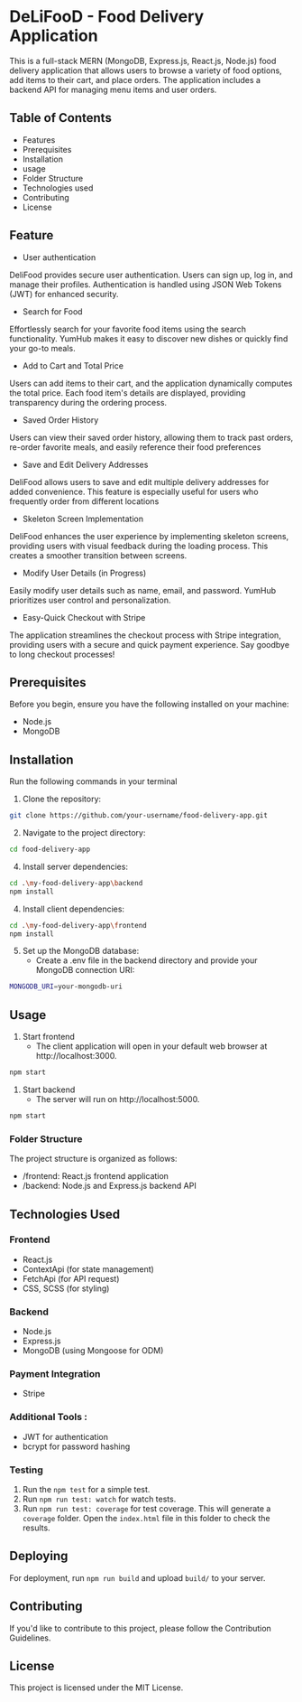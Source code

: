 # DeLiFooD - Food Delivery Application

This is a full-stack MERN (MongoDB, Express.js, React.js, Node.js) food delivery application that allows users to browse a variety of food options, add items to their cart, and place orders. The application includes a backend API for managing menu items and user orders.


## Table of Contents

- Features
- Prerequisites
- Installation
- usage
- Folder Structure
- Technologies used
- Contributing
- License

## Feature  

- User authentication

DeliFood provides secure user authentication. Users can sign up, log in, and manage their profiles. Authentication is handled using JSON Web Tokens (JWT) for enhanced security.

- Search for Food
  
Effortlessly search for your favorite food items using the search functionality. YumHub makes it easy to discover new dishes or quickly find your go-to meals.

- Add to Cart and Total Price
  
Users can add items to their cart, and the application dynamically computes the total price. Each food item's details are displayed, providing transparency during the ordering process.

- Saved Order History
  
Users can view their saved order history, allowing them to track past orders, re-order favorite meals, and easily reference their food preferences

- Save and Edit Delivery Addresses
  
DeliFood allows users to save and edit multiple delivery addresses for added convenience. This feature is especially useful for users who frequently order from different locations

- Skeleton Screen Implementation
  
DeliFood enhances the user experience by implementing skeleton screens, providing users with visual feedback during the loading process. This creates a smoother transition between screens.

- Modify User Details (in Progress)
  
Easily modify user details such as name, email, and password. YumHub prioritizes user control and personalization.

- Easy-Quick Checkout with Stripe
  
The application streamlines the checkout process with Stripe integration, providing users with a secure and quick payment experience. Say goodbye to long checkout processes!


## Prerequisites

Before you begin, ensure you have the following installed on your machine:
- Node.js
- MongoDB

## Installation

Run the following commands in your terminal


1. Clone the repository:
```bash
git clone https://github.com/your-username/food-delivery-app.git
```
2. Navigate to the project directory:
```bash
cd food-delivery-app
```
   
4. Install server dependencies:
```bash
cd .\my-food-delivery-app\backend
npm install
```

4. Install client dependencies:
```bash
cd .\my-food-delivery-app\frontend
npm install
```

5. Set up the MongoDB database:
   - Create a .env file in the backend directory and provide your MongoDB connection URI:
```bash
MONGODB_URI=your-mongodb-uri
```

## Usage
1. Start frontend
   - The client application will open in your default web browser at http://localhost:3000.
```bash
npm start
```
1. Start backend
   - The server will run on http://localhost:5000.
```bash
npm start
```

### Folder Structure 

The project structure is organized as follows:

- /frontend: React.js frontend application
- /backend: Node.js and Express.js backend API

## Technologies Used 

### Frontend 
- React.js
- ContextApi (for state management)
- FetchApi (for API request)
- CSS, SCSS (for styling)
### Backend
- Node.js
- Express.js
- MongoDB (using Mongoose for ODM)

### Payment Integration
- Stripe

### Additional Tools :
-   JWT for authentication
-   bcrypt for password hashing

### Testing

1. Run the `npm test` for a simple test.
2. Run `npm run test: watch` for watch tests.
3. Run `npm run test: coverage` for test coverage. This will generate a `coverage` folder. Open the `index.html` file in this folder to check the results.

## Deploying

For deployment, run `npm run build` and upload `build/` to your server.

## Contributing 
If you'd like to contribute to this project, please follow the Contribution Guidelines.

## License

This project is licensed under the MIT License.




